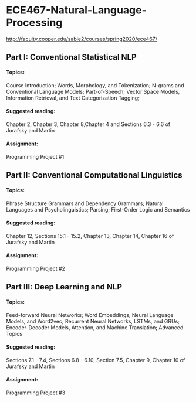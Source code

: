 # ECE467-Natural-Language-Processing
http://faculty.cooper.edu/sable2/courses/spring2020/ece467/

## Part I: Conventional Statistical NLP

#### Topics:
Course Introduction; Words, Morphology, and Tokenization; N-grams and Conventional Language Models; Part-of-Speech; Vector Space Models, Information Retrieval, and Text Categorization Tagging;

#### Suggested reading:
Chapter 2, Chapter 3, Chapter 8,Chapter 4 and Sections 6.3 - 6.6 of Jurafsky and Martin

#### Assignment:
Programming Project #1

## Part II: Conventional Computational Linguistics

#### Topics: 
Phrase Structure Grammars and Dependency Grammars; Natural Languages and Psycholinguistics; Parsing; First-Order Logic and Semantics

#### Suggested reading: 
Chapter 12, Sections 15.1 - 15.2, Chapter 13, Chapter 14, Chapter 16  of Jurafsky and Martin

#### Assignment:
Programming Project #2

## Part III: Deep Learning and NLP

#### Topics:
Feed-forward Neural Networks; Word Embeddings, Neural Language Models, and Word2vec; Recurrent Neural Networks, LSTMs, and GRUs; Encoder-Decoder Models, Attention, and Machine Translation; Advanced Topics

#### Suggested reading: 
Sections 7.1 - 7.4, Sections 6.8 - 6.10, Section 7.5, Chapter 9, Chapter 10   of Jurafsky and Martin

#### Assignment:
Programming Project #3

